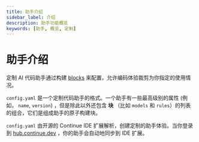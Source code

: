 ```yaml
---
title: 助手介绍
sidebar_label: 介绍
description: 助手功能概览
keywords: [助手, 概览, 定制]
---
```


# 助手介绍

定制 AI 代码助手通过构建 [blocks](../blocks/intro.md) 来配置，允许编码体验裁剪为你指定的使用情况。

`config.yaml` 是一个定制代码助手的格式。一个助手有一些最高级别的属性 (例如， `name`, `version`) ，但是除此以外还包含 **块** （比如 `models` 和 `rules`）的列表的组合，它们是组成助手的原子构建块。

`config.yaml` 由开源的 Continue IDE 扩展解析，创建定制的助手体验。当你登录到 [hub.continue.dev](https://hub.continue.dev/) ，你的助手会自动地同步到 IDE 扩展。

